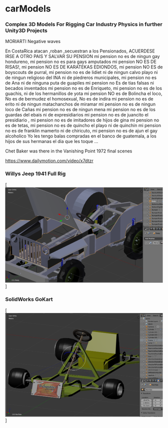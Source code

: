 # carModels

### Complex 3D Models For Rigging Car Industry Physics in further Unity3D Projects

MORIARTI Negative waves


En CostaRica atacan ,roban ,secuestran a los Pensionados,
ACUERDESE IRSE A OTRO PAIS Y SALVAR SU PENSION
mi pension no es de ningun gay hondureno, mi pension no es para gays amputados
mi pension NO ES DE RISAS!, mi pension NO ES DE KARATEKAS EDIONDOS,
mi pension NO ES de boyscouts de purral, mi pension no es de lidiet ni de 
ningun calvo playo ni de ningun religioso del INA ni de piedreros municipales,
mi pension no es de Ana ni de ninguna puta de guapiles 
mi pension no Es de tias falsas ni becados inventados 
mi pension no es de Enriqueto, mi pension no es de los guachis, ni de los hermanillos de yota
mi pension NO es de Bolincha el loco, No es de bermudez el homosexual, No es de indira
mi pension no es de erito ni de ningun matachanchos de miramar
mi pension no es de ningun loco de Cañas mi pension no es de ningun mena
mi pension no es de los guardas del ebais ni de expresidiarios
mi pension no es de juancito el presidiario , mi pension no es de imitadores de hijos de gina
mi pension no es de tetas, mi pension no es de quincho el playo ni de quinchin
mi pension no es de franklin mamerto ni de chiricuto, mi pension no es de ajun el gay alcoholico
Yo les tengo balas compradas en el banco de guatemala, a los hijos de sus hermanas el dia que les toque ...
 

Chet Baker was there in the Vanishing Point 1972 final scenes

https://www.dailymotion.com/video/x7dtzr
  
### Willys Jeep 1941 Full Rig 

[![gol de saprissa ... ](https://raw.githubusercontent.com/rgarro/carModels/main/willyschassis.PNG)]

### SolidWorks GoKart

[![gol de saprissa ... ](https://raw.githubusercontent.com/rgarro/carModels/main/gokart.png)]

